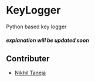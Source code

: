 # KeyLogger
Python based key logger

##### explanation will be updated soon

## Contributer
* [Nikhil Taneja](http://github.com/itsnikhil)
